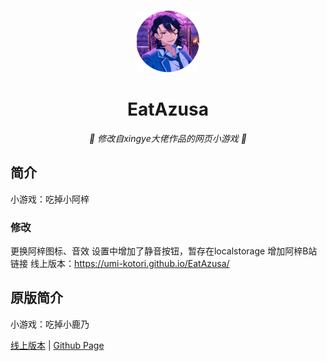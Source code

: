 <p align="center">
  <a href="https://xingye.me/game/eatkano"><img src="https://github.com/arcxingye/EatKano/blob/main/static/image/ClickBefore.png?raw=true" width="100" height="100" alt="EatKano"></a>
</p>
<div align="center">

# EatAzusa

_🦌 修改自xingye大佬作品的网页小游戏 🥛_

</div>

## 简介
小游戏：吃掉小阿梓

### 修改
  更换阿梓图标、音效
  设置中增加了静音按钮，暂存在localstorage
  增加阿梓B站链接
  线上版本：https://umi-kotori.github.io/EatAzusa/


## 原版简介

小游戏：吃掉小鹿乃

[线上版本](https://xingye.me/game/eatkano/index.php)
|
[Github Page](https://arcxingye.github.io/EatKano/index.html)
